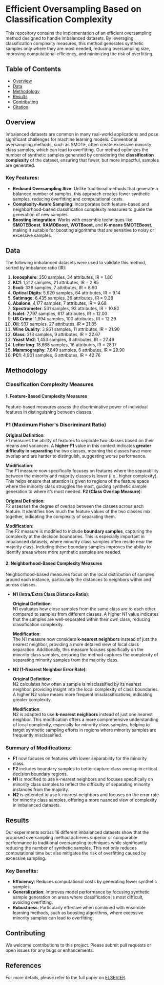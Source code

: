 # Efficient Oversampling Based on Classification Complexity

This repository contains the implementation of an efficient oversampling method designed to handle imbalanced datasets. By leveraging classification complexity measures, this method generates synthetic samples only where they are most needed, reducing oversampling size, improving computational efficiency, and minimizing the risk of overfitting.

## Table of Contents
- [Overview](#overview)
- [Data](#data)
- [Methodology](#methodology)
- [Results](#results)
- [Contributing](#contributing)
- [Citation](#citation)

## Overview
Imbalanced datasets are common in many real-world applications and pose significant challenges for machine learning models. Conventional oversampling methods, such as SMOTE, often create excessive minority class samples, which can lead to overfitting. Our method optimizes the number of synthetic samples generated by considering the **classification complexity** of the dataset, ensuring that fewer, but more impactful, samples are generated.

### Key Features:
- **Reduced Oversampling Size**: Unlike traditional methods that generate a balanced number of samples, this approach creates fewer synthetic samples, reducing overfitting and computational costs.
- **Complexity-Aware Sampling**: Incorporates both feature-based and neighborhood-based classification complexity measures to guide the generation of new samples.
- **Boosting Integration**: Works with ensemble techniques like **SMOTEBoost**, **RAMOBoost**, **WOTBoost**, and **K-means SMOTEBoost**, making it suitable for boosting algorithms that are sensitive to noisy or excessive samples.

## Data
The following imbalanced datasets were used to validate this method, sorted by imbalance ratio (IR):

1. **Ionosphere**: 350 samples, 34 attributes, IR = 1.80
2. **KC1**: 1,212 samples, 21 attributes, IR = 2.85
3. **Ecoli**: 336 samples, 7 attributes, IR = 8.60
4. **Optical Digits**: 5,620 samples, 64 attributes, IR = 9.14
5. **Satimage**: 6,435 samples, 36 attributes, IR = 9.28
6. **Abalone**: 4,177 samples, 7 attributes, IR = 9.68
7. **Spectrometer**: 531 samples, 93 attributes, IR = 10.80
8. **Isolet**: 7,797 samples, 617 attributes, IR = 12.00
9. **US Crime**: 1,994 samples, 100 attributes, IR = 12.29
10. **Oil**: 937 samples, 27 attributes, IR = 21.85
11. **Wine Quality**: 3,961 samples, 11 attributes, IR = 21.90
12. **Glass**: 213 samples, 9 attributes, IR = 22.67
13. **Yeast Me2**: 1,453 samples, 8 attributes, IR = 27.49
14. **Letter Img**: 18,668 samples, 16 attributes, IR = 28.17
15. **Mammography**: 7,849 samples, 6 attributes, IR = 29.90
16. **PC1**: 4,901 samples, 6 attributes, IR = 42.76


## Methodology

### Classification Complexity Measures

#### 1. **Feature-Based Complexity Measures**

Feature-based measures assess the discriminative power of individual features in distinguishing between classes.

### **F1 (Maximum Fisher's Discriminant Ratio)**

**Original Definition**:  
F1 measures the ability of features to separate two classes based on their means and variances. A **higher F1** value in this context indicates **greater difficulty in separating** the two classes, meaning the classes have more overlap and are harder to distinguish, suggesting worse performance.

**Modification**:  
The F1 measure now specifically focuses on features where the separability between the minority and majority classes is lower (i.e., higher complexity). This helps ensure that attention is given to regions of the feature space where the minority class struggles the most, guiding synthetic sample generation to where it’s most needed.
**F2 (Class Overlap Measure)**:

  **Original Definition**:  
  F2 assesses the degree of overlap between the classes across each feature. It identifies how much the feature values of the two classes mix together, indicating the complexity of separating them.

  **Modification**:  
  The F2 measure is modified to include **boundary samples**, capturing the complexity at the decision boundaries. This is especially important in imbalanced datasets, where minority class samples often reside near the majority class. Including these boundary samples improves the ability to identify areas where more synthetic samples are needed.

#### 2. **Neighborhood-Based Complexity Measures**

Neighborhood-based measures focus on the local distribution of samples around each instance, particularly the distances to neighbors within and across classes.

- **N1 (Intra/Extra Class Distance Ratio)**:

  **Original Definition**:  
  N1 evaluates how close samples from the same class are to each other compared to samples from different classes. A higher N1 value indicates that the samples are well-separated within their own class, reducing classification complexity.

  **Modification**:  
  The N1 measure now considers **k-nearest neighbors** instead of just the nearest neighbor, providing a more detailed view of local class separation. Additionally, this measure focuses specifically on the minority class samples, ensuring the method captures the complexity of separating minority samples from the majority class.

- **N2 (1-Nearest Neighbor Error Rate)**:

  **Original Definition**:  
  N2 calculates how often a sample is misclassified by its nearest neighbor, providing insight into the local complexity of class boundaries. A higher N2 value means more frequent misclassifications, indicating greater complexity.

  **Modification**:  
  N2 is adapted to use **k-nearest neighbors** instead of just one nearest neighbor. This modification offers a more comprehensive understanding of local complexity, especially for minority class samples, helping to target synthetic sampling efforts in regions where minority samples are frequently misclassified.

### Summary of Modifications:

- **F1** now focuses on features with lower separability for the minority class.
- **F2** includes boundary samples to better capture class overlap in critical decision boundary regions.
- **N1** is modified to use k-nearest neighbors and focuses specifically on minority class samples to reflect the difficulty of separating minority instances from the majority.
- **N2** is extended to use k-nearest neighbors and focuses on the error rate for minority class samples, offering a more nuanced view of complexity in imbalanced datasets.


## Results
Our experiments across 16 different imbalanced datasets show that the proposed oversampling method achieves superior or comparable performance to traditional oversampling techniques while significantly reducing the number of synthetic samples. This not only reduces computational time but also mitigates the risk of overfitting caused by excessive sampling.

### Key Benefits:
- **Efficiency**: Reduces computational costs by generating fewer synthetic samples.
- **Generalization**: Improves model performance by focusing synthetic sample generation on areas where classification is most difficult, avoiding overfitting.
- **Robustness**: Particularly effective when combined with ensemble learning methods, such as boosting algorithms, where excessive minority samples can lead to overfitting.

## Contributing

We welcome contributions to this project. Please submit pull requests or open issues for any bugs or enhancements.

## References
For more details, please refer to the full paper on [ELSEVIER](https://doi.org/10.1016/j.eswa.2021.115442).
